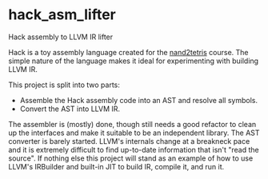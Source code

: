 # hack_asm_lifter
Hack assembly to LLVM IR lifter

Hack is a toy assembly language created for the [nand2tetris](https://www.nand2tetris.org/) course.  The simple nature of the language makes it ideal for experimenting with building LLVM IR.

This project is split into two parts:
* Assemble the Hack assembly code into an AST and resolve all symbols.
* Convert the AST into LLVM IR.

The assembler is (mostly) done, though still needs a good refactor to clean up the interfaces and make it suitable to be an independent library.
The AST converter is barely started.  LLVM's internals change at a breakneck pace and it is extremely difficult to find up-to-date information that isn't "read the source".  If nothing else this project will stand as an example of how to use LLVM's IRBuilder and built-in JIT to build IR, compile it, and run it.
